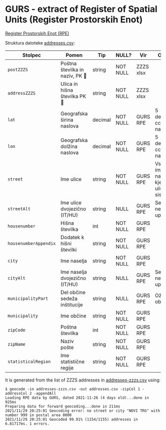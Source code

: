 # GURS - extract of Register of Spatial Units (Register Prostorskih Enot)

[Register Prostorskih Enot (RPE)](https://podatki.gov.si/dataset/register-prostorskih-enot)

Struktura datoteke [addresses.csv](addresses.csv):

| Stolpec               | Pomen                              | Tip     | NULL?    | Vir       | Opomba                                       |
|-----------------------|------------------------------------|---------|----------|-----------|----------------------------------------------|
| `postZZZS`            | Poštna številka in naziv, PK :key: | string  | NOT NULL | ZZZS xlsx |                                              |
| `addressZZZS`         | Ulica in hišna številka PK :key:   | string  | NOT NULL | ZZZS xlsx |                                              |
| `lat`                 | Geografska širina naslova          | decimal | NOT NULL | GURS RPE  | 5 decimalk, cca 1m natančnost                |
| `lon`                 | Geografska dolžina naslova         | decimal | NOT NULL | GURS RPE  | 5 decimalk, cca 1m natančnost                |
| `street`              | Ime ulice                          | string  | NOT NULL | GURS RPE  | Vsebuje ime naselja kjer ni uličnega sistema |
| `streetAlt`           | Ime ulice dvojezično (IT/HU)       | string  | NULL     | GURS RPE  | Se (še?) ne uporablja                        |
| `housenumber`         | Hišna številka                     | int     | NOT NULL | GURS RPE  |                                              |
| `housenumberAppendix` | Dodatek k hišni številki           | string  | NOT NULL | GURS RPE  |                                              |
| `city`                | Ime naselja                        | string  | NOT NULL | GURS RPE  |                                              |
| `cityAlt`             | Ime naselja dvojezično (IT/HU)     | string  | NULL     | GURS RPE  | Se (še?) ne uporablja                        |
| `municipalityPart`    | Del občine sedeža inštitucije      | string  | NULL     | GURS RPE  | Ožji del občine                              |
| `municipality`        | Ime občine                         | string  | NOT NULL | GURS RPE  |                                              |
| `zipCode`             | Poštna številka                    | int     | NOT NULL | GURS RPE  |                                              |
| `zipName`             | Naziv pošte                        | string  | NOT NULL | GURS RPE  |                                              |
| `statisticalRegion`   | Ime statistične regije             | string  | NOT NULL | GURS RPE  |                                              |

It is generated from the list of ZZZS addresses in [addresses-zzzs.csv](addresses-zzzs.csv) using:

```
$ geocode -in addresses-zzzs.csv -out addresses.csv -zipCol 1 -addressCol 2 -appendAll
Loading RPE data by GURS, dated 2021-11-26 (4 days old)...done in 925ms
Preparing data for forward geocoding...done in 211ms
2021/11/29 20:25:01 Geocoding error: no street or city "NOVI TRG" with number 999 in postal area 8000
2021/11/29 20:25:01 Geocoded 99.91% (1154/1155) addresses in 6.81717ms. 1 errors.
```
